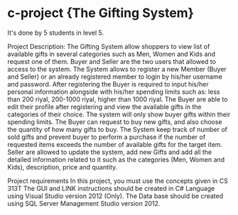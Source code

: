 # c-project {The Gifting System}
It's done by 5 students in level 5.

Project Description:
The Gifting System allow shoppers to view list of available gifts in several categories such as Men,
Women and Kids and request one of them.
Buyer and Seller are the two users that allowed to access to the system.
The System allows to register a new Member (Buyer and Seller) or an already registered member to login
by his/her username and password.
After registering the Buyer is required to input his/her personal information alongside with his/her spending
limits such as: less than 200 riyal, 200-1000 riyal, higher than 1000 riyal.
The Buyer are able to edit their profile after registering and view the available gifts in the categories of their
choice. The system will only show buyer gifts within their spending limits.
The Buyer can request to buy new gifts, and also choose the quantity of how many gifts to buy.
The System keep track of number of sold gifts and prevent buyer to perform a purchase if the number of
requested items exceeds the number of available gifts for the target item.
Seller are allowed to update the system, add new Gifts and add all the detailed information related to it such as
the categories (Men, Women and Kids), description, price and quantity. 

Project requirements
In this project, you must use the concepts given in CS 313T
The GUI and LINK instructions should be created in C# Language using Visual Studio version 2012 (Only).
The Data base should be created using SQL Server Management Studio version 2012.



